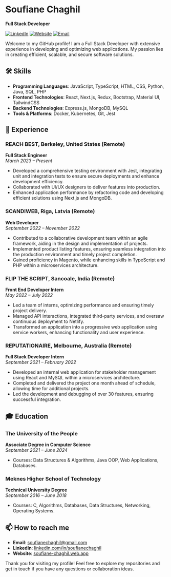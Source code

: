 # Soufiane Chaghil

**Full Stack Developer**

[![LinkedIn](https://img.shields.io/badge/LinkedIn-blue?logo=linkedin)](https://linkedin.com/in/soufianechaghil)
[![Website](https://img.shields.io/badge/Website-black?logo=web)](https://soufiane-chaghil.web.app/)
[![Email](https://img.shields.io/badge/Email-soufianechaghil%40gmail.com-red)](mailto:soufianechaghil@gmail.com)

Welcome to my GitHub profile! I am a Full Stack Developer with extensive experience in developing and optimizing web applications. My passion lies in creating efficient, scalable, and secure software solutions.

## 🛠 Skills

- **Programming Languages**: JavaScript, TypeScript, HTML, CSS, Python, Java, SQL, PHP
- **Frontend Technologies**: React, Next.js, Redux, Bootstrap, Material UI, TailwindCSS
- **Backend Technologies**: Express.js, MongoDB, MySQL
- **Tools & Platforms**: Docker, Kubernetes, Git, Jest

## 💼 Experience

### REACH BEST, Berkeley, United States (Remote)
**Full Stack Engineer**  
*March 2023 – Present*

- Developed a comprehensive testing environment with Jest, integrating unit and integration tests to ensure secure deployments and enhance development efficiency.
- Collaborated with UI/UX designers to deliver features into production.
- Enhanced application performance by refactoring code and developing efficient solutions using Next.js and MongoDB.

### SCANDIWEB, Riga, Latvia (Remote)
**Web Developer**  
*September 2022 – November 2022*

- Contributed to a collaborative development team within an agile framework, aiding in the design and implementation of projects.
- Implemented product listing features, ensuring seamless integration into the production environment and timely project completion.
- Gained proficiency in Magento, while enhancing skills in TypeScript and PHP within a microservices architecture.

### FLIP THE SCRIPT, Sancoale, India (Remote)
**Front End Developer Intern**  
*May 2022 – July 2022*

- Led a team of interns, optimizing performance and ensuring timely project delivery.
- Managed API interactions, integrated third-party services, and oversaw continuous deployment to Netlify.
- Transformed an application into a progressive web application using service workers, enhancing functionality and user experience.

### REPUTATIONAIRE, Melbourne, Australia (Remote)
**Full Stack Developer Intern**  
*September 2021 – February 2022*

- Developed an internal web application for stakeholder management using React and MySQL within a microservices architecture.
- Completed and delivered the project one month ahead of schedule, allowing time for additional projects.
- Led the development and debugging of over 30 features, ensuring successful integration.

## 🎓 Education

### The University of the People
**Associate Degree in Computer Science**  
*September 2021 – June 2024*

- Courses: Data Structures & Algorithms, Java OOP, Web Applications, Databases.

### Meknes Higher School of Technology
**Technical University Degree**  
*September 2016 – June 2018*

- Courses: C, Algorithms, Databases, Data Structures, Networking, Operating Systems.

## 📫 How to reach me

- **Email**: [soufianechaghil@gmail.com](mailto:soufianechaghil@gmail.com)
- **LinkedIn**: [linkedin.com/in/soufianechaghil](https://linkedin.com/in/soufianechaghil)
- **Website**: [soufiane-chaghil.web.app](https://soufiane-chaghil.web.app/)

Thank you for visiting my profile! Feel free to explore my repositories and get in touch if you have any questions or collaboration ideas.
